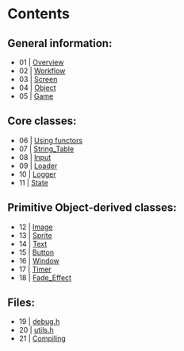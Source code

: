 ﻿# Contents

## General information:

* 01 | [Overview](01_Overview.md)
* 02 | [Workflow](02_Workflow.md)
* 03 | [Screen](03_Screen.md)
* 04 | [Object](04_Object.md)
* 05 | [Game](05_Game.md)

## Core classes:

* 06 | [Using functors](06_Using_functors.md)
* 07 | [String_Table](07_String_Table.md)
* 08 | [Input](08_Input.md)
* 09 | [Loader](09_Loader.md)
* 10 | [Logger](10_Logger.md)
* 11 | [State](11_State.md)

## Primitive Object-derived classes:

* 12 | [Image](12_Image.md)
* 13 | [Sprite](13_Sprite.md)
* 14 | [Text](14_Text.md)
* 15 | [Button](15_Button.md)
* 16 | [Window](16_Window.md)
* 17 | [Timer](17_Timer.md)
* 18 | [Fade_Effect](18_Fade_Effect.md)

## Files:

* 19 | [debug.h](19_debug_h.md)
* 20 | [utils.h](20_utils_h.md)
* 21 | [Compiling](21_Compiling.md)